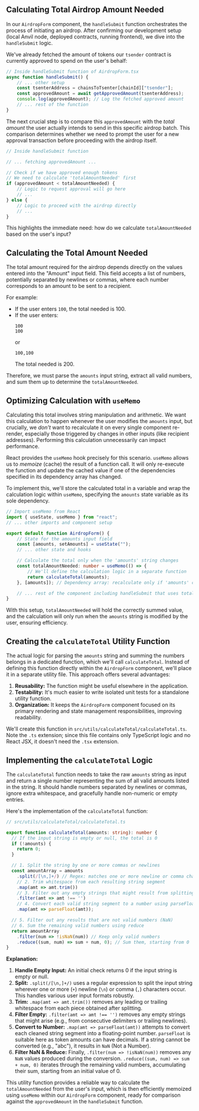 ## Calculating Total Airdrop Amount Needed

In our `AirdropForm` component, the `handleSubmit` function orchestrates the process of initiating an airdrop. After confirming our development setup (local Anvil node, deployed contracts, running frontend), we dive into the `handleSubmit` logic.

We've already fetched the amount of tokens our `tsender` contract is currently approved to spend on the user's behalf:

```typescript
// Inside handleSubmit function of AirdropForm.tsx
async function handleSubmit() {
    // ... other setup
    const tsenterAddress = chainsToTsenter[chainId]["tsender"];
    const approvedAmount = await getApprovedAmount(tsenterAddress);
    console.log(approvedAmount); // Log the fetched approved amount
    // ... rest of the function
}
```

The next crucial step is to compare this `approvedAmount` with the *total amount* the user actually intends to send in this specific airdrop batch. This comparison determines whether we need to prompt the user for a new approval transaction before proceeding with the airdrop itself.

```typescript
// Inside handleSubmit function

// ... fetching approvedAmount ...

// Check if we have approved enough tokens
// We need to calculate 'totalAmountNeeded' first
if (approvedAmount < totalAmountNeeded) {
    // Logic to request approval will go here
    // ...
} else {
    // Logic to proceed with the airdrop directly
    // ...
}
```

This highlights the immediate need: how do we calculate `totalAmountNeeded` based on the user's input?

## Calculating the Total Amount Needed

The total amount required for the airdrop depends directly on the values entered into the "Amount" input field. This field accepts a list of numbers, potentially separated by newlines or commas, where each number corresponds to an amount to be sent to a recipient.

For example:
*   If the user enters `100`, the total needed is 100.
*   If the user enters:
    ```
    100
    100
    ```
    or
    ```
    100,100
    ```
    The total needed is 200.

Therefore, we must parse the `amounts` input string, extract all valid numbers, and sum them up to determine the `totalAmountNeeded`.

## Optimizing Calculation with `useMemo`

Calculating this total involves string manipulation and arithmetic. We want this calculation to happen whenever the user modifies the `amounts` input, but crucially, we *don't* want to recalculate it on every single component re-render, especially those triggered by changes in other inputs (like recipient addresses). Performing this calculation unnecessarily can impact performance.

React provides the `useMemo` hook precisely for this scenario. `useMemo` allows us to *memoize* (cache) the result of a function call. It will only re-execute the function and update the cached value if one of the dependencies specified in its dependency array has changed.

To implement this, we'll store the calculated total in a variable and wrap the calculation logic within `useMemo`, specifying the `amounts` state variable as its sole dependency.

```typescript
// Import useMemo from React
import { useState, useMemo } from "react";
// ... other imports and component setup

export default function AirdropForm() {
    // State for the amounts input field
    const [amounts, setAmounts] = useState("");
    // ... other state and hooks

    // Calculate the total only when the 'amounts' string changes
    const totalAmountNeeded: number = useMemo(() => {
        // We'll define the calculation logic in a separate function
        return calculateTotal(amounts);
    }, [amounts]); // Dependency array: recalculate only if 'amounts' changes

    // ... rest of the component including handleSubmit that uses totalAmountNeeded
}
```

With this setup, `totalAmountNeeded` will hold the correctly summed value, and the calculation will only run when the `amounts` string is modified by the user, ensuring efficiency.

## Creating the `calculateTotal` Utility Function

The actual logic for parsing the `amounts` string and summing the numbers belongs in a dedicated function, which we'll call `calculateTotal`. Instead of defining this function directly within the `AirdropForm` component, we'll place it in a separate utility file. This approach offers several advantages:

1.  **Reusability:** The function might be useful elsewhere in the application.
2.  **Testability:** It's much easier to write isolated unit tests for a standalone utility function.
3.  **Organization:** It keeps the `AirdropForm` component focused on its primary rendering and state management responsibilities, improving readability.

We'll create this function in `src/utils/calculateTotal/calculateTotal.ts`. Note the `.ts` extension; since this file contains only TypeScript logic and no React JSX, it doesn't need the `.tsx` extension.

## Implementing the `calculateTotal` Logic

The `calculateTotal` function needs to take the raw `amounts` string as input and return a single number representing the sum of all valid amounts listed in the string. It should handle numbers separated by newlines or commas, ignore extra whitespace, and gracefully handle non-numeric or empty entries.

Here's the implementation of the `calculateTotal` function:

```typescript
// src/utils/calculateTotal/calculateTotal.ts

export function calculateTotal(amounts: string): number {
  // If the input string is empty or null, the total is 0
  if (!amounts) {
    return 0;
  }

  // 1. Split the string by one or more commas or newlines
  const amountArray = amounts
    .split(/[\n,]+/) // Regex: matches one or more newline or comma characters
    // 2. Trim whitespace from each resulting string segment
    .map(amt => amt.trim())
    // 3. Filter out any empty strings that might result from splitting
    .filter(amt => amt !== '')
    // 4. Convert each valid string segment to a number using parseFloat
    .map(amt => parseFloat(amt));

  // 5. Filter out any results that are not valid numbers (NaN)
  // 6. Sum the remaining valid numbers using reduce
  return amountArray
    .filter(num => !isNaN(num)) // Keep only valid numbers
    .reduce((sum, num) => sum + num, 0); // Sum them, starting from 0
}
```

**Explanation:**

1.  **Handle Empty Input:** An initial check returns 0 if the input string is empty or null.
2.  **Split:** `.split(/[\n,]+/)` uses a regular expression to split the input string wherever one or more (`+`) newline (`\n`) or comma (`,`) characters occur. This handles various user input formats robustly.
3.  **Trim:** `.map(amt => amt.trim())` removes any leading or trailing whitespace from each piece obtained after splitting.
4.  **Filter Empty:** `.filter(amt => amt !== '')` removes any empty strings that might arise (e.g., from consecutive delimiters or trailing newlines).
5.  **Convert to Number:** `.map(amt => parseFloat(amt))` attempts to convert each cleaned string segment into a floating-point number. `parseFloat` is suitable here as token amounts can have decimals. If a string cannot be converted (e.g., "abc"), it results in `NaN` (Not a Number).
6.  **Filter NaN & Reduce:** Finally, `.filter(num => !isNaN(num))` removes any `NaN` values produced during the conversion. `.reduce((sum, num) => sum + num, 0)` iterates through the remaining valid numbers, accumulating their sum, starting from an initial value of 0.

This utility function provides a reliable way to calculate the `totalAmountNeeded` from the user's input, which is then efficiently memoized using `useMemo` within our `AirdropForm` component, ready for comparison against the `approvedAmount` in the `handleSubmit` function.